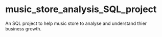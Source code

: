# music_store_analysis_SQL_project

An SQL project to help music store to analyse and understand thier business growth.
